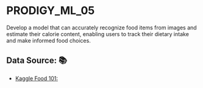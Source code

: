 # PRODIGY_ML_05
Develop a model that can accurately recognize food items from images and estimate their calorie content, enabling users to track their dietary intake and make informed food choices.


## Data Source: :books:
- [Kaggle Food 101:](https://www.kaggle.com/datasets/dansbecker/food-101)
